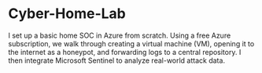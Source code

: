 # Cyber-Home-Lab
I set up a basic home SOC in Azure from scratch. Using a free Azure subscription, we walk through creating a virtual machine (VM), opening it to the internet as a honeypot, and forwarding logs to a central repository. I then integrate Microsoft Sentinel to analyze real-world attack data.
